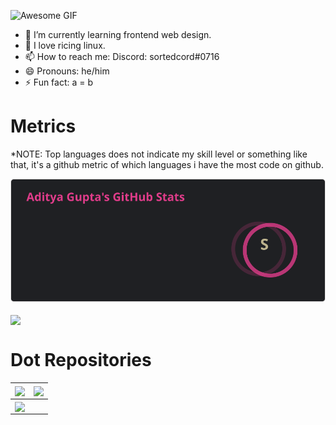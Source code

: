 ![Awesome GIF](https://raw.githubusercontent.com/sortedcord/sortedcord/main/https___static-cdn.pixlr.com_photo_online-image-editor-20201201.gif)

- 🔭 I’m currently learning frontend web design.
- 🌱 I love ricing linux.
- 📫 How to reach me: Discord: sortedcord#0716
- 😄 Pronouns: he/him
- ⚡ Fun fact: a = b

# Metrics

*NOTE: Top languages does not indicate my skill level or something like that, it's a github metric of which languages i have the most code on github.


![Sorted's GitHub stats](stat.svg)

<a href="https://github.com/anuraghazra/github-readme-stats">
  <!-- Change the `github-readme-stats.anuraghazra1.vercel.app` to `github-readme-stats.vercel.app`  -->
  <img align="center" src="https://github-readme-stats.anuraghazra1.vercel.app/api/top-langs/?username=sortedcord&layout=compact&theme=bear" />
</a>

# Dot Repositories

| <a href="https://github.com/anuraghazra/github-readme-stats">   <!-- Change the `github-readme-stats.anuraghazra1.vercel.app` to `github-readme-stats.vercel.app`  -->   <img align="center" src="https://github-readme-stats.anuraghazra1.vercel.app/api/pin/?username=sortedcord&repo=Gruvbox-Pink-Dots&theme=bear" /> </a> | <a href="https://github.com/anuraghazra/github-readme-stats">   <!-- Change the `github-readme-stats.anuraghazra1.vercel.app` to `github-readme-stats.vercel.app`  -->   <img align="center" src="https://github-readme-stats.anuraghazra1.vercel.app/api/pin/?username=sortedcord&repo=Sortify&theme=bear" /> </a> |
|-------------------------------------------------------------------------------------------------------------------------------------------------------------------------------------------------------------------------------------------------------------------------------------------------------------------------------|---------------------------------------------------------------------------------------------------------------------------------------------------------------------------------------------------------------------------------------------------------------------------------------------------------------------|
| <a href="https://github.com/anuraghazra/github-readme-stats">   <!-- Change the `github-readme-stats.anuraghazra1.vercel.app` to `github-readme-stats.vercel.app`  -->   <img align="center" src="https://github-readme-stats.anuraghazra1.vercel.app/api/pin/?username=sortedcord&repo=sweet-mars-i3&theme=bear" /> </a>     |                                                                                                                                                                                                                                                                                                                     |
